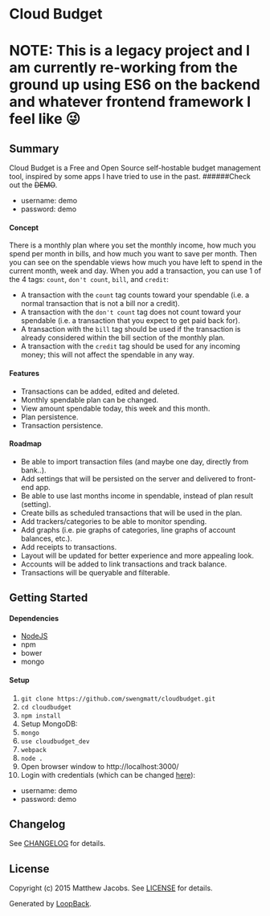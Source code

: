 # Cloud Budget

# NOTE: This is a legacy project and I am currently re-working from the ground up using ES6 on the backend and whatever frontend framework I feel like :stuck_out_tongue_winking_eye: 

## Summary

Cloud Budget is a Free and Open Source self-hostable budget management tool, inspired by some apps I have tried to use in the past.
######Check out the ~~DEMO~~.
* username: demo
* password: demo

#### Concept

There is a monthly plan where you set the monthly income, how much you spend per month in bills, and how much you want to save per month. 
Then you can see on the spendable views how much you have left to spend in the current month, week and day. 
When you add a transaction, you can use 1 of the 4 tags: `count`, `don't count`, `bill`, and `credit`:
* A transaction with the `count` tag counts toward your spendable (i.e. a normal transaction that is not a bill nor a credit).
* A transaction with the `don't count` tag does not count toward your spendable (i.e. a transaction that you expect to get paid back for).
* A transaction with the `bill` tag should be used if the transaction is already considered within the bill section of the monthly plan.
* A transaction with the `credit` tag should be used for any incoming money; this will not affect the spendable in any way.

#### Features

* Transactions can be added, edited and deleted.
* Monthly spendable plan can be changed.
* View amount spendable today, this week and this month.
* Plan persistence.
* Transaction persistence.

#### Roadmap

* Be able to import transaction files (and maybe one day, directly from bank..).
* Add settings that will be persisted on the server and delivered to front-end app.
* Be able to use last months income in spendable, instead of plan result (setting).
* Create bills as scheduled transactions that will be used in the plan.
* Add trackers/categories to be able to monitor spending.
* Add graphs (i.e. pie graphs of categories, line graphs of account balances, etc.).
* Add receipts to transactions.
* Layout will be updated for better experience and more appealing look.
* Accounts will be added to link transactions and track balance.
* Transactions will be queryable and filterable.

## Getting Started

#### Dependencies

* [NodeJS](https://nodejs.org/download/)
* npm
* bower
* mongo

#### Setup

1. `git clone https://github.com/swengmatt/cloudbudget.git`
2. `cd cloudbudget`
3. `npm install`
4. Setup MongoDB:
 1. `mongo`
 2. `use cloudbudget_dev`
5. `webpack`
6. `node .`
7. Open browser window to http://localhost:3000/
8. Login with credentials (which can be changed [here](https://github.com/swengmatt/cloudbudget/blob/master/server/boot/demo.js#L26)):
  * username: demo
  * password: demo

## Changelog

See [CHANGELOG](CHANGELOG) for details.

## License

Copyright (c) 2015 Matthew Jacobs.
See [LICENSE](LICENSE) for details.


Generated by [LoopBack](http://loopback.io).
